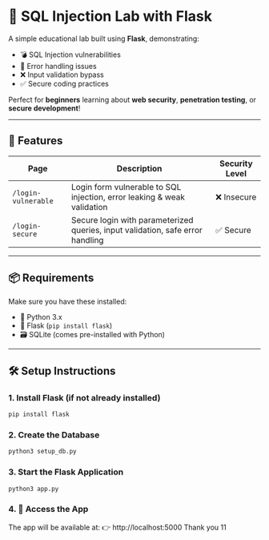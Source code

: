 # 🔐 SQL Injection Lab with Flask

A simple educational lab built using **Flask**, demonstrating:

- 💣 SQL Injection vulnerabilities  
- 🚨 Error handling issues  
- ❌ Input validation bypass  
- ✅ Secure coding practices  

Perfect for **beginners** learning about **web security**, **penetration testing**, or **secure development**!

---

## 🧪 Features

| Page                | Description                                                                 | Security Level |
|---------------------|-----------------------------------------------------------------------------|----------------|
| `/login-vulnerable` | Login form vulnerable to SQL injection, error leaking & weak validation     | ❌ Insecure     |
| `/login-secure`     | Secure login with parameterized queries, input validation, safe error handling | ✅ Secure       |

---

## 📦 Requirements

Make sure you have these installed:

- 🐍 Python 3.x  
- 🧵 Flask (`pip install flask`)  
- 🗃️ SQLite (comes pre-installed with Python)

---

## 🛠️ Setup Instructions

### 1. Install Flask (if not already installed)

```bash
pip install flask
```

### 2. Create the Database 
```bash
python3 setup_db.py
```
### 3.  Start the Flask Application
```bash
python3 app.py
```
### 4. 🔎 Access the App
The app will be available at:
👉 http://localhost:5000
Thank you
11
